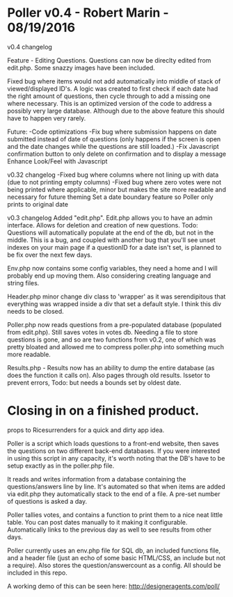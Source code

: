 Poller v0.4 - Robert Marin - 08/19/2016
================================================================================
v0.4 changelog

Feature - Editing Questions.  Questions can now be direclty edited from edit.php.  Some snazzy images have been included.

Fixed bug where items would not add automatically into middle of stack of viewed/displayed ID's.  A logic was created to first check if each date had the right amount of questions, then cycle through to add a missing one where necessary.  This is an optimized version of the code to address a possibly very large database.  Although due to the above feature this should have to happen very rarely.

Future:
-Code optimizations
-Fix bug where submission happens on date submitted instead of date of questions (only happens if the screen is open and the date changes while the questions are still loaded.)
-Fix Javascript confirmation button to only delete on confirmation and to display a message
Enhance Look/Feel with Javascript

v0.32 changelog
-Fixed bug where columns where not lining up with data (due to not printing empty columns)
-Fixed bug where zero votes were not being printed where applicable, minor but makes the site more readable and necessary for future theming
Set a date boundary feature so Poller only prints to original date

v0.3 changelog
Added "edit.php".  Edit.php allows you to have an admin interface.  Allows for deletion and creation of new questions.  Todo:  Questions will automatically populate at the end of the db, but not in the middle.  This is a bug, and coupled with another bug that you'll see unset indexes on your main page if a questionID for a date isn't set, is planned to be fix over the next few days.

Env.php now contains some config variables, they need a home and I will probably end up moving them.  Also considering creating language and string files.

Header.php minor change div class to 'wrapper' as it was serendipitous that everything was wrapped inside a div that set a default style.  I think this div needs to be closed.

Poller.php now reads questions from a pre-populated database (populated from edit.php).  Still saves votes in votes db.  Needing a file to store questions is gone, and so are two functions from v0.2, one of which was pretty bloated and allowed me to compress poller.php into something much more readable.

Results.php - Results now has an ability to dump the entire database (as does the function it calls on).  Also pages through old results.  Issetor to prevent errors, Todo: but needs a bounds set by oldest date.

Closing in on a finished product.
==================================================================================
props to Ricesurrenders for a quick and dirty app idea.

Poller is a script which loads questions to a front-end website, then saves the questions on two different back-end databases. If you were interested in using this script in any capacity, it's worth noting that the DB's have to be setup exactly as in the poller.php file.

It reads and writes information from a database containing the questions/answers line by line. It's automated so that when items are added via edit.php they automatically stack to the end of a file.  A pre-set number of questions is asked a day.

Poller tallies votes, and contains a function to print them to a nice neat little table.  You can post dates manually to it making it configurable.  Automatically links to the previous day as well to see results from other days.

Poller currently uses an env.php file for SQL db, an included functions file, and a header file (just an echo of some basic HTML/CSS, an include but not a require).  Also stores the question/answercount as a config. All should be included in this repo.

A working demo of this can be seen here:
http://designeragents.com/poll/

